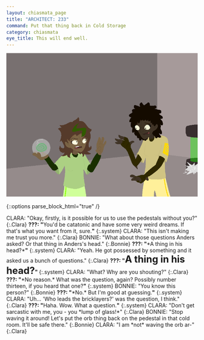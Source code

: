 ```yaml
---
layout: chiasmata_page
title: "ARCHITECT: 233"
command: Put that thing back in Cold Storage
category: chiasmata
eye_title: This will end well.
---
```


![233](/chiasmata/images/narrative/232.png)

{::options parse_block_html="true" /}
<div class="dialogue">
CLARA: "Okay, firstly, is it possible for us to use the pedestals without you?" 
{:.Clara}
<b>???: "</b>You'd be catatonic and have some very weird dreams. If that's what you want from it, sure.<b>"</b> 
{:.system}
CLARA: "This isn't making me trust you more." 
{:.Clara}
BONNIE: "What about those questions Anders asked? Or that thing in Anders's head." 
{:.Bonnie}
<b>???: "</b>*A thing in his head?*<b>"</b> 
{:.system}
CLARA: "Yeah. He got possessed by something and it asked us a bunch of questions." 
{:.Clara}
<b>???: "<span style="font-size: 25px;">A thing in his head?</span>" </b>
{:.system}
CLARA: "What? Why are you shouting?" 
{:.Clara}
<b>???: "</b>*No reason.* What was the question, again? Possibly number thirteen, if you heard that one?<b>"</b> 
{:.system}
BONNIE: "You know this person?" 
{:.Bonnie}
<b>???: "</b>*No.* But I'm good at guessing.<b>"</b> 
{:.system}
CLARA: "Uh... 'Who leads the bricklayers?' was the question, I think." 
{:.Clara}
<b>???: "</b>Haha. Wow. What a question.<b>"</b> 
{:.system}
CLARA: "Don't get sarcastic with me, you - you *lump of glass!*" 
{:.Clara}
BONNIE: "Stop waving it around! Let's put the orb thing back on the pedestal in that cold room. It'll be safe there." 
{:.Bonnie}
CLARA: "I am *not* waving the orb ar-" 
{:.Clara}
</div>